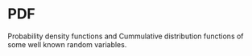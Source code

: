 # PDF

Probability density functions and Cummulative distribution functions of some well known random variables.
